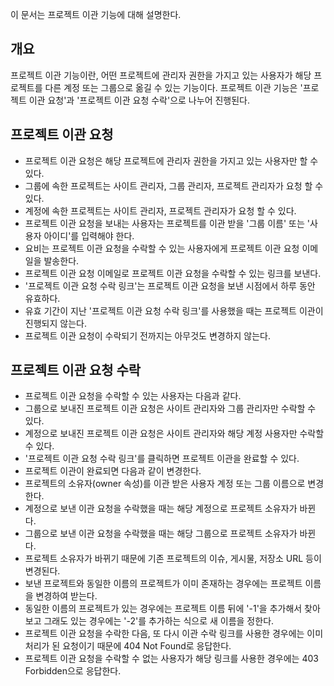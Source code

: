 이 문서는 프로젝트 이관 기능에 대해 설명한다.

개요
---

프로젝트 이관 기능이란, 어떤 프로젝트에 관리자 권한을 가지고 있는 사용자가 해당 프로젝트를 다른 계정 또는 그룹으로 옮길 수 있는 기능이다.
프로젝트 이관 기능은 '프로젝트 이관 요청'과 '프로젝트 이관 요청 수락'으로 나누어 진행된다.

프로젝트 이관 요청
-------------

* 프로젝트 이관 요청은 해당 프로젝트에 관리자 권한을 가지고 있는 사용자만 할 수 있다.
 * 그룹에 속한 프로젝트는 사이트 관리자, 그룹 관리자, 프로젝트 관리자가 요청 할 수 있다.
 * 계정에 속한 프로젝트는 사이트 관리자, 프로젝트 관리자가 요청 할 수 있다.
* 프로젝트 이관 요청을 보내는 사용자는 프로젝트를 이관 받을 '그룹 이름' 또는 '사용자 아이디'를 입력해야 한다.
* 요비는 프로젝트 이관 요청을 수락할 수 있는 사용자에게 프로젝트 이관 요청 이메일을 발송한다.
 * 프로젝트 이관 요청 이메일로 프로젝트 이관 요청을 수락할 수 있는 링크를 보낸다.
 * '프로젝트 이관 요청 수락 링크'는 프로젝트 이관 요청을 보낸 시점에서 하루 동안 유효하다.
 * 유효 기간이 지난 '프로젝트 이관 요청 수락 링크'를 사용했을 때는 프로젝트 이관이 진행되지 않는다.
* 프로젝트 이관 요청이 수락되기 전까지는 아무것도 변경하지 않는다.

프로젝트 이관 요청 수락
-----------------

* 프로젝트 이관 요청을 수락할 수 있는 사용자는 다음과 같다.
 * 그룹으로 보내진 프로젝트 이관 요청은 사이트 관리자와 그룹 관리자만 수락할 수 있다.
 * 계정으로 보내진 프로젝트 이관 요청은 사이트 관리자와 해당 계정 사용자만 수락할 수 있다.
* '프로젝트 이관 요청 수락 링크'를 클릭하면 프로젝트 이관을 완료할 수 있다.
* 프로젝트 이관이 완료되면 다음과 같이 변경한다.
 * 프로젝트의 소유자(owner 속성)를 이관 받은 사용자 계정 또는 그룹 이름으로 변경한다.
  * 계정으로 보낸 이관 요청을 수락했을 때는 해당 계정으로 프로젝트 소유자가 바뀐다.
  * 그룹으로 보낸 이관 요청을 수락했을 때는 해당 그룹으로 프로젝트 소유자가 바뀐다.
 * 프로젝트 소유자가 바뀌기 때문에 기존 프로젝트의 이슈, 게시물, 저장소 URL 등이 변경된다.
 * 보낸 프로젝트와 동일한 이름의 프로젝트가 이미 존재하는 경우에는 프로젝트 이름을 변경하여 받는다.
  * 동일한 이름의 프로젝트가 있는 경우에는 프로젝트 이름 뒤에 '-1'을 추가해서 찾아보고 그래도 있는 경우에는 '-2'를 추가하는 식으로 새 이름을 정한다.
* 프로젝트 이관 요청을 수락한 다음, 또 다시 이관 수락 링크를 사용한 경우에는 이미 처리가 된 요청이기 때문에 404 Not Found로 응답한다.
* 프로젝트 이관 요청을 수락할 수 없는 사용자가 해당 링크를 사용한 경우에는 403 Forbidden으로 응답한다.
